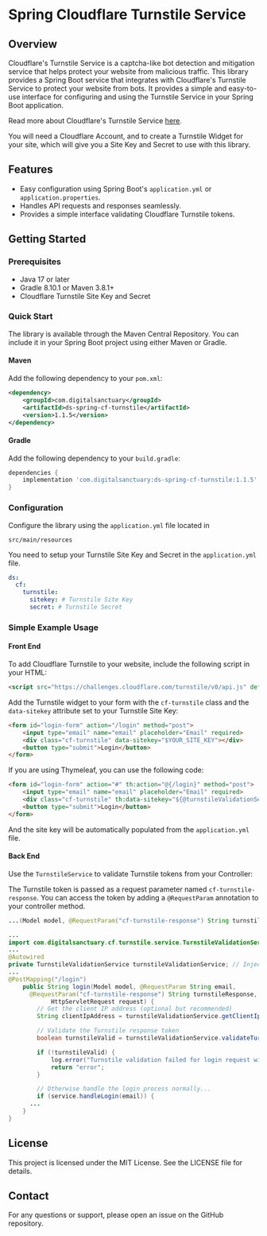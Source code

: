 # Spring Cloudflare Turnstile Service

## Overview

Cloudflare's Turnstile Service is a captcha-like bot detection and mitigation service that helps protect your website from malicious traffic. This library provides a Spring Boot service that integrates with Cloudflare's Turnstile Service to protect your website from bots. It provides a simple and easy-to-use interface for configuring and using the Turnstile Service in your Spring Boot application.

Read more about Cloudflare's Turnstile Service [here](https://www.cloudflare.com/products/turnstile/).

You will need a Cloudflare Account, and to create a Turnstile Widget for your site, which will give you a Site Key and Secret to use with this library.


## Features

- Easy configuration using Spring Boot's `application.yml` or `application.properties`.
- Handles API requests and responses seamlessly.
- Provides a simple interface validating Cloudflare Turnstile tokens.


## Getting Started

### Prerequisites

- Java 17 or later
- Gradle 8.10.1 or Maven 3.8.1+
- Cloudflare Turnstile Site Key and Secret

### Quick Start

The library is available through the Maven Central Repository. You can include it in your Spring Boot project using either Maven or Gradle.

#### Maven

Add the following dependency to your `pom.xml`:

```xml
<dependency>
    <groupId>com.digitalsanctuary</groupId>
    <artifactId>ds-spring-cf-turnstile</artifactId>
    <version>1.1.5</version>
</dependency>
```

#### Gradle

Add the following dependency to your `build.gradle`:

```groovy
dependencies {
    implementation 'com.digitalsanctuary:ds-spring-cf-turnstile:1.1.5'
}
```

### Configuration

Configure the library using the `application.yml` file located in

`src/main/resources`

You need to setup your Turnstile Site Key and Secret in the `application.yml` file.

```yaml
ds:
  cf:
    turnstile:
      sitekey: # Turnstile Site Key
      secret: # Turnstile Secret
```



### Simple Example Usage

#### Front End

To add Cloudflare Turnstile to your website, include the following script in your HTML:

```html
<script src="https://challenges.cloudflare.com/turnstile/v0/api.js" defer></script>
```

Add the Turnstile widget to your form with the `cf-turnstile` class and the `data-sitekey` attribute set to your Turnstile Site Key:

```html
<form id="login-form" action="/login" method="post">
    <input type="email" name="email" placeholder="Email" required>
    <div class="cf-turnstile" data-sitekey="$YOUR_SITE_KEY"></div>
    <button type="submit">Login</button>
</form>
```

If you are using Thymeleaf, you can use the following code:

```html
<form id="login-form" action="#" th:action="@{/login}" method="post">
    <input type="email" name="email" placeholder="Email" required>
    <div class="cf-turnstile" th:data-sitekey="${@turnstileValidationService.getTurnsiteSitekey()}"></div>
    <button type="submit">Login</button>
</form>
```

And the site key will be automatically populated from the `application.yml` file.



#### Back End

Use the `TurnstileService` to validate Turnstile tokens from your Controller:

The Turnstile token is passed as a request parameter named `cf-turnstile-response`. You can access the token by adding a `@RequestParam` annotation to your controller method.

```java
...(Model model, @RequestParam("cf-turnstile-response") String turnstileResponse, .....) {
```


```java
...
import com.digitalsanctuary.cf.turnstile.service.TurnstileValidationService; // Import the TurnstileValidationService
...
@Autowired
private TurnstileValidationService turnstileValidationService; // Inject the TurnstileValidationService
...
@PostMapping("/login")
	public String login(Model model, @RequestParam String email,
      @RequestParam("cf-turnstile-response") String turnstileResponse,
			HttpServletRequest request) {
		// Get the client IP address (optional but recommended)
		String clientIpAddress = turnstileValidationService.getClientIpAddress(request);

		// Validate the Turnstile response token
		boolean turnstileValid = turnstileValidationService.validateTurnstileResponse(turnstileResponse, clientIpAddress);

		if (!turnstileValid) {
			log.error("Turnstile validation failed for login request with email: " + email);
			return "error";
		}

		// Otherwise handle the login process normally...
		if (service.handleLogin(email)) {
      ...
	}
}
```


## License

This project is licensed under the MIT License. See the LICENSE file for details.

## Contact

For any questions or support, please open an issue on the GitHub repository.
